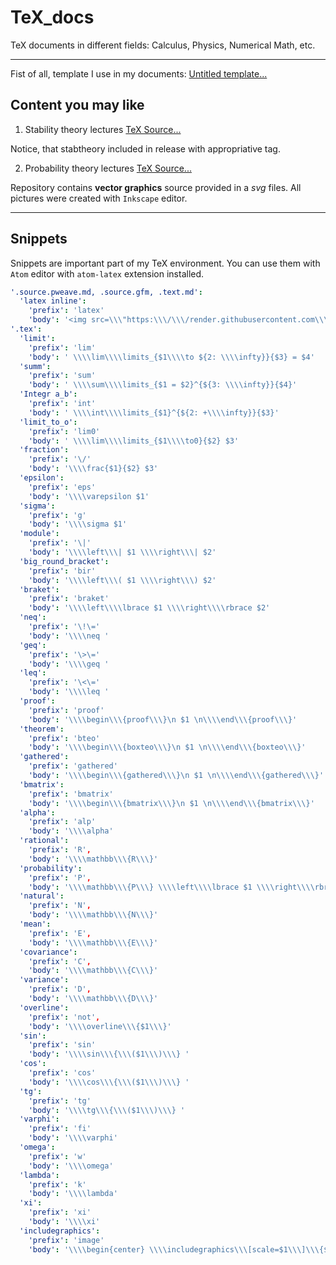 # TeX_docs
TeX documents in different fields: Calculus, Physics, Numerical Math, etc.

--------------------------------
Fist of all, template I use in my documents: [Untitled template...](https://github.com/noasck/TeX_docs/blob/main/Untitled.tex)
## Content you may like
1. Stability theory lectures [TeX Source...](https://github.com/noasck/TeX_docs/tree/main/Stability%20theory)

Notice, that stabtheory included in release with appropriative tag.

2. Probability theory lectures [TeX Source...](https://github.com/noasck/TeX_docs/tree/main/Probability%20Theory/Lectures)

Repository contains **vector graphics** source provided in a *svg* files. All pictures were created with ```Inkscape``` editor.

-------------------------------

## Snippets

Snippets are important part of my TeX environment. You can use them with ```Atom``` editor with ```atom-latex``` extension installed.


``` yaml
'.source.pweave.md, .source.gfm, .text.md':
  'latex inline':
    'prefix': 'latex'
    'body': '<img src=\\\"https:\\\/\\\/render.githubusercontent.com\\\/render\\\/math?math=$1 \\\">'
'.tex':
  'limit':
    'prefix': 'lim'
    'body': ' \\\\lim\\\\limits_{$1\\\\to ${2: \\\\infty}}{$3} = $4'
  'summ':
    'prefix': 'sum'
    'body': ' \\\\sum\\\\limits_{$1 = $2}^{${3: \\\\infty}}{$4}'
  'Integr a_b':
    'prefix': 'int'
    'body': ' \\\\int\\\\limits_{$1}^{${2: +\\\\infty}}{$3}'
  'limit_to_o':
    'prefix': 'lim0'
    'body': ' \\\\lim\\\\limits_{$1\\\\to0}{$2} $3'
  'fraction':
    'prefix': '\/'
    'body': '\\\\frac{$1}{$2} $3'
  'epsilon':
    'prefix': 'eps'
    'body': '\\\\varepsilon $1'
  'sigma':
    'prefix': 'g'
    'body': '\\\\sigma $1'
  'module':
    'prefix': '\|'
    'body': '\\\\left\\\| $1 \\\\right\\\| $2'
  'big_round_bracket':
    'prefix': 'bir'
    'body': '\\\\left\\\( $1 \\\\right\\\) $2'
  'braket':
    'prefix': 'braket'
    'body': '\\\\left\\\\lbrace $1 \\\\right\\\\rbrace $2'
  'neq':
    'prefix': '\!\='
    'body': '\\\\neq '
  'geq':
    'prefix': '\>\='
    'body': '\\\\geq '
  'leq':
    'prefix': '\<\='
    'body': '\\\\leq '
  'proof':
    'prefix': 'proof'
    'body': '\\\\begin\\\{proof\\\}\n $1 \n\\\\end\\\{proof\\\}'
  'theorem':
    'prefix': 'bteo'
    'body': '\\\\begin\\\{boxteo\\\}\n $1 \n\\\\end\\\{boxteo\\\}'
  'gathered':
    'prefix': 'gathered'
    'body': '\\\\begin\\\{gathered\\\}\n $1 \n\\\\end\\\{gathered\\\}'
  'bmatrix':
    'prefix': 'bmatrix'
    'body': '\\\\begin\\\{bmatrix\\\}\n $1 \n\\\\end\\\{bmatrix\\\}'
  'alpha':
    'prefix': 'alp'
    'body': '\\\\alpha'
  'rational':
    'prefix': 'R',
    'body': '\\\\mathbb\\\{R\\\}'
  'probability':
    'prefix': 'P',
    'body': '\\\\mathbb\\\{P\\\} \\\\left\\\\lbrace $1 \\\\right\\\\rbrace'
  'natural':
    'prefix': 'N',
    'body': '\\\\mathbb\\\{N\\\}'
  'mean':
    'prefix': 'E',
    'body': '\\\\mathbb\\\{E\\\}'
  'covariance':
    'prefix': 'C',
    'body': '\\\\mathbb\\\{C\\\}'
  'variance':
    'prefix': 'D',
    'body': '\\\\mathbb\\\{D\\\}'
  'overline':
    'prefix': 'not',
    'body': '\\\\overline\\\{$1\\\}'
  'sin':
    'prefix': 'sin'
    'body': '\\\\sin\\\{\\\($1\\\)\\\} '
  'cos':
    'prefix': 'cos'
    'body': '\\\\cos\\\{\\\($1\\\)\\\} '
  'tg':
    'prefix': 'tg'
    'body': '\\\\tg\\\{\\\($1\\\)\\\} '
  'varphi':
    'prefix': 'fi'
    'body': '\\\\varphi'
  'omega':
    'prefix': 'w'
    'body': '\\\\omega'
  'lambda':
    'prefix': 'k'
    'body': '\\\\lambda'
  'xi':
    'prefix': 'xi'
    'body': '\\\\xi'
  'includegraphics':
    'prefix': 'image'
    'body': '\\\\begin{center} \\\\includegraphics\\\[scale=$1\\\]\\\{$2\\\} \\\\end\\\{center\\\}'

```
